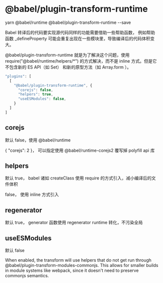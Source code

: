 # @babel/plugin-transform-runtime

yarn @babel/runtime @babel/plugin-transform-runtime --save

Babel 转译后的代码要实现源代码同样的功能需要借助一些帮助函数， 例如帮助函数 _defineProperty 可能会重复出现在一些模块里，导致编译后的代码体积变大。

@babel/plugin-transform-runtime 就是为了解决这个问题，使用 require("@babel/runtime/helpers/*") 的方式解决，而不是 inline 方式。但是它不包含新的 ES API（如 Set） 和新的原型方法（如 Array.form ）。

```js
"plugins": [
  [
    "@babel/plugin-transform-runtime", {
      "corejs": false,
      "helpers": true,
      "useESModules": false,
    }
  ]
]
```

## corejs

默认 false，使用 @babel/runtime

{ "corejs": 2 }， 可以指定使用 @babel/runtime-corejs2 覆写掉 polyfill api 库

## helpers

默认 true， babel 诸如 createClass 使用 require 的方式引入，减小编译后的文件体积

false， 使用 inline 方式引入

## regenerator

默认 true， generator 函数使用 regenerator runtime 转化，不污染全局

## useESModules

默认 false

When enabled, the transform will use helpers that do not get run through @babel/plugin-transform-modules-commonjs. This allows for smaller builds in module systems like webpack, since it doesn't need to preserve commonjs semantics.